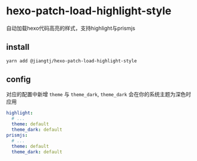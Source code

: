 # hexo-patch-load-highlight-style

自动加载hexo代码高亮的样式，支持highlight与prismjs

## install

```bash
yarn add @jiangtj/hexo-patch-load-highlight-style
```

## config

对应的配置中新增 `theme` 与 `theme_dark`, `theme_dark` 会在你的系统主题为深色时应用

```yml
highlight:
  # ...
  theme: default
  theme_dark: default
prismjs:
  # ...
  theme: default
  theme_dark: default
```
